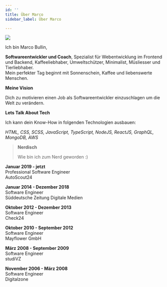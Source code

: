 ```yaml
---
id: ''
title: Über Marco
sidebar_label: Über Marco

---
```

![](/img/marco.jpeg)

Ich bin Marco Bullin,

**Softwareentwickler und Coach**, Spezialist für Webentwicklung im Frontend und Backend, Kaffeeliebhaber, Umweltschützer, Minimalist, Müsliesser und Tierliebhaber.  
Mein perfekter Tag beginnt mit Sonnenschein, Kaffee und liebenswerte Menschen.

**Meine Vision**

Dich zu motivieren einen Job als Softwareentwickler einzuschlagen um die Welt zu verändern.

**Lets Talk About Tech**

Ich kann dein Know-How in folgenden Technologien ausbauen:

_HTML, CSS, SCSS, JavaScript, TypeScript, NodeJS, ReactJS, GraphQL, MongoDB, AWS_

> **Nerdisch**
>
> Wie bin ich zum Nerd geworden :)

**Januar 2019 - jetzt**  
Professional Software Engineer  
AutoScout24

**Januar 2014 - Dezember 2018**  
Software Engineer  
Süddeutsche Zeitung Digitale Medien

**Oktober 2012 - Dezember 2013**  
Software Engineer  
Check24

**Oktober 2010 - September 2012**  
Software Engineer  
Mayflower GmbH

**März 2008 - September 2009**  
Software Engineer  
studiVZ

**November 2006 - März 2008**  
Software Engineer  
Digitalzone